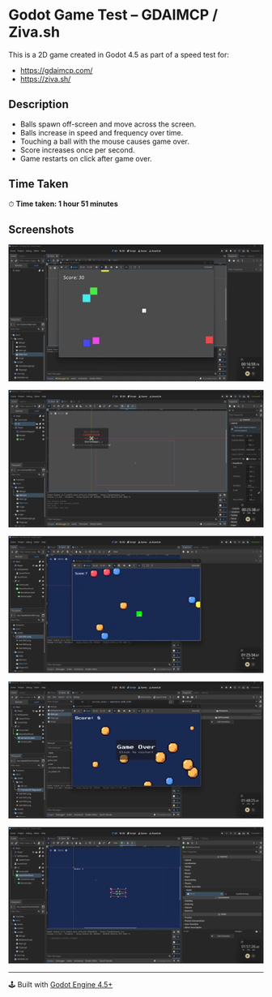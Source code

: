 # Godot Game Test – GDAIMCP / Ziva.sh

This is a 2D game created in Godot 4.5 as part of a speed test for:

- https://gdaimcp.com/
- https://ziva.sh/
  
## Description

- Balls spawn off-screen and move across the screen.
- Balls increase in speed and frequency over time.
- Touching a ball with the mouse causes game over.
- Score increases once per second.
- Game restarts on click after game over.

## Time Taken

⏱ **Time taken: 1 hour 51 minutes**

## Screenshots

![screenshot_1](screenshots/screenshot_1.png)

![screenshot_2](screenshots/screenshot_2.png)

![screenshot_3](screenshots/screenshot_3.png)

![screenshot_4](screenshots/screenshot_4.png)

![screenshot_5](screenshots/screenshot_5.png)

---

🕹 Built with [Godot Engine 4.5+](https://godotengine.org/)

